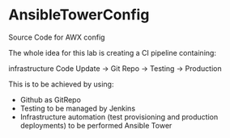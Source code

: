 # AnsibleTowerConfig

Source Code for AWX config

The whole idea for this lab is creating a CI pipeline containing:

infrastructure Code Update -> Git Repo -> Testing -> Production

This is to be achieved by using:

- Github as GitRepo
- Testing to be managed by Jenkins
- Infrastructure automation (test provisioning and production deployments) to be performed Ansible Tower
